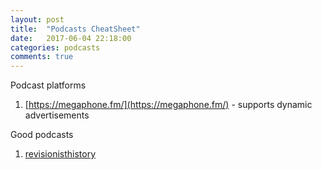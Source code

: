 ```yaml
---
layout: post
title:  "Podcasts CheatSheet"
date:   2017-06-04 22:18:00
categories: podcasts
comments: true
--- 
```


Podcast platforms

1. [https://megaphone.fm/](https://megaphone.fm/) - supports dynamic advertisements

Good podcasts

1. [revisionisthistory](http://revisionisthistory.com/)